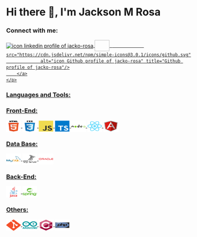 <h1>Hi there 👋, I'm Jackson M Rosa</h1>

<section>
    <h3>Connect with me:</h3>
    <p>
        <a href="https://www.linkedin.com/in/jackson-machado-rosa-7246a6131/">
            <img align="center" height="30" width="40"
                 src="https://cdn.jsdelivr.net/npm/simple-icons@3.0.1/icons/linkedin.svg"
                 alt="icon linkedin profile of jacko-rosa" title="linkedin profile of jacko-rosa"/>
        </a>
        <a href="https://github.com/jacko-rosa">
            <img align="center" height="30" width="40"

                 src="https://cdn.jsdelivr.net/npm/simple-icons@3.0.1/icons/github.svg"
                 alt="icon Github profile of jacko-rosa" title="Github profile of jacko-rosa"/>
        </a>
    </p>
</section>

<section>
    <h3>Languages and Tools:</h3>
    <div>
        <h3>Front-End:</h3>
        <img align="center" height="30" width="40"
             src="https://raw.githubusercontent.com/devicons/devicon/9f4f5cdb393299a81125eb5127929ea7bfe42889/icons/html5/html5-original-wordmark.svg"
             alt="icon html5" title="html5"/>
        <img align="center" height="30" width="40"
             src="https://raw.githubusercontent.com/devicons/devicon/9f4f5cdb393299a81125eb5127929ea7bfe42889/icons/css3/css3-original-wordmark.svg"
             alt="icon css3" title="css3"/>
        <img align="center" height="30" width="40"
             src="https://raw.githubusercontent.com/devicons/devicon/9f4f5cdb393299a81125eb5127929ea7bfe42889/icons/javascript/javascript-original.svg"
             alt="icon javascript" title="javascript"/>
        <img align="center" height="30" width="40"
             src="https://raw.githubusercontent.com/devicons/devicon/9f4f5cdb393299a81125eb5127929ea7bfe42889/icons/typescript/typescript-original.svg"
             alt="icon typescript" title="typescript"/>
        <img align="center" height="30" width="40"
             src="https://raw.githubusercontent.com/devicons/devicon/9f4f5cdb393299a81125eb5127929ea7bfe42889/icons/nodejs/nodejs-original-wordmark.svg"
             alt="icon nodeJs" title="nodeJs"/>
        <img align="center" height="30" width="40"
             src="https://raw.githubusercontent.com/devicons/devicon/9f4f5cdb393299a81125eb5127929ea7bfe42889/icons/react/react-original.svg"
             alt="icon react" title="react"/>
        <img align="center" height="30" width="40"
             src="https://raw.githubusercontent.com/devicons/devicon/9f4f5cdb393299a81125eb5127929ea7bfe42889/icons/angularjs/angularjs-original.svg"
             alt="icon angular7" title="angular7"/>
    </div>
    <div>
        <h3>Data Base:</h3>
        <img align="center" height="30" width="40"
             src="https://raw.githubusercontent.com/devicons/devicon/9f4f5cdb393299a81125eb5127929ea7bfe42889/icons/mysql/mysql-original-wordmark.svg"
             alt="icon mysql" title="mysql"/>
        <img align="center" height="30" width="40"
             src="https://raw.githubusercontent.com/devicons/devicon/9f4f5cdb393299a81125eb5127929ea7bfe42889/icons/microsoftsqlserver/microsoftsqlserver-plain-wordmark.svg"
             alt="icon sqlServer" title="sqlServer"/>
        <img align="center" height="30" width="40"
             src="https://raw.githubusercontent.com/devicons/devicon/9f4f5cdb393299a81125eb5127929ea7bfe42889/icons/oracle/oracle-original.svg"
             alt="icon oracle" title="oracle"/>
    </div>
    <div>
        <h3>Back-End:</h3>
        <img align="center" height="30" width="40"
             src="https://raw.githubusercontent.com/devicons/devicon/9f4f5cdb393299a81125eb5127929ea7bfe42889/icons/java/java-original-wordmark.svg"
             alt="icon java" title="java"/>
        <img align="center" height="30" width="40"
             src="https://raw.githubusercontent.com/devicons/devicon/9f4f5cdb393299a81125eb5127929ea7bfe42889/icons/spring/spring-original-wordmark.svg"
             alt="icon spring" title="spring"/>
    </div>
    <div>
        <h3>Others:</h3>
        <img align="center" height="30" width="40"
             src="https://raw.githubusercontent.com/devicons/devicon/9f4f5cdb393299a81125eb5127929ea7bfe42889/icons/git/git-original.svg"
             alt="icon git" title="git"/>
        <img align="center" height="30" width="40"
             src="https://raw.githubusercontent.com/devicons/devicon/9f4f5cdb393299a81125eb5127929ea7bfe42889/icons/arduino/arduino-original-wordmark.svg"
             alt="icon arduino" title="arduino"/>
        <img align="center" height="30" width="40"
             src="https://raw.githubusercontent.com/devicons/devicon/9f4f5cdb393299a81125eb5127929ea7bfe42889/icons/cplusplus/cplusplus-original.svg"
             alt="icon c++" title="c++"/>
        <img align="center" height="30" width="40"
             src="https://raw.githubusercontent.com/devicons/devicon/9f4f5cdb393299a81125eb5127929ea7bfe42889/icons/php/php-original.svg"
             alt="icon php" title="php"/>
    </div>
</section>
